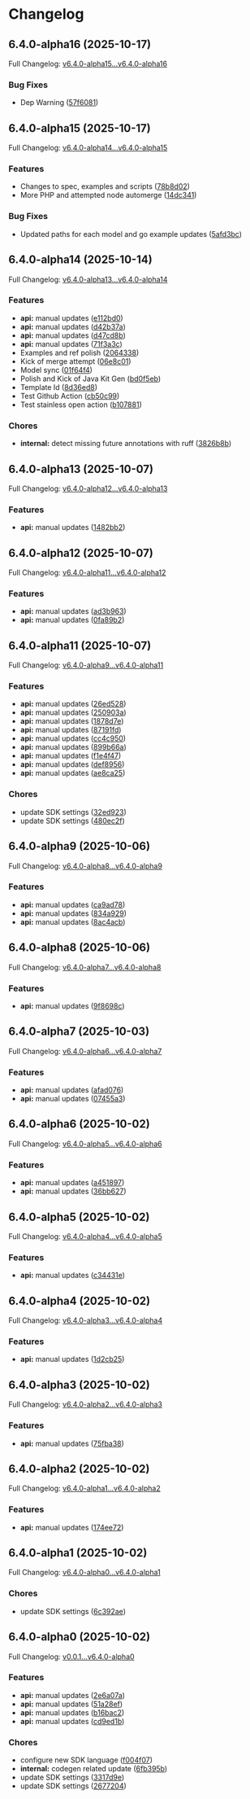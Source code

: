 # Changelog

## 6.4.0-alpha16 (2025-10-17)

Full Changelog: [v6.4.0-alpha15...v6.4.0-alpha16](https://github.com/trycourier/courier-python/compare/v6.4.0-alpha15...v6.4.0-alpha16)

### Bug Fixes

* Dep Warning ([57f6081](https://github.com/trycourier/courier-python/commit/57f6081d87114e8c7fb0b8765a20321e9bf2542c))

## 6.4.0-alpha15 (2025-10-17)

Full Changelog: [v6.4.0-alpha14...v6.4.0-alpha15](https://github.com/trycourier/courier-python/compare/v6.4.0-alpha14...v6.4.0-alpha15)

### Features

* Changes to spec, examples and scripts ([78b8d02](https://github.com/trycourier/courier-python/commit/78b8d023d5e683676e24a273015bc41e3f4ba409))
* More PHP and attempted node automerge ([14dc341](https://github.com/trycourier/courier-python/commit/14dc341fcc0abf5ebe420bb0b7cba33743d71cd2))


### Bug Fixes

* Updated paths for each model and go example updates ([5afd3bc](https://github.com/trycourier/courier-python/commit/5afd3bcbe1ebb4a53949101715726498f00e82eb))

## 6.4.0-alpha14 (2025-10-14)

Full Changelog: [v6.4.0-alpha13...v6.4.0-alpha14](https://github.com/trycourier/courier-python/compare/v6.4.0-alpha13...v6.4.0-alpha14)

### Features

* **api:** manual updates ([e112bd0](https://github.com/trycourier/courier-python/commit/e112bd07fe318d465a9001f674cefc659de76873))
* **api:** manual updates ([d42b37a](https://github.com/trycourier/courier-python/commit/d42b37ac6d7a7b5c8aa4cc5a3eea1b72cb09afa4))
* **api:** manual updates ([d47cd8b](https://github.com/trycourier/courier-python/commit/d47cd8b0f978bb63366d0a936e8acccd11765b10))
* **api:** manual updates ([71f3a3c](https://github.com/trycourier/courier-python/commit/71f3a3c26f652978c94cc38793ab5092ad67f66a))
* Examples and ref polish ([2064338](https://github.com/trycourier/courier-python/commit/2064338fb827f5e0ad9db7c0b5d4926a40ef8367))
* Kick of merge attempt ([06e8c01](https://github.com/trycourier/courier-python/commit/06e8c015bc29116e7a082d09861f6b6f36302a1b))
* Model sync ([01f64f4](https://github.com/trycourier/courier-python/commit/01f64f404515503bcf81349f9f8ccaa1c6233317))
* Polish and Kick of Java Kit Gen ([bd0f5eb](https://github.com/trycourier/courier-python/commit/bd0f5ebf450895f319e0d1ee2e5ec2c198248137))
* Template Id ([8d36ed8](https://github.com/trycourier/courier-python/commit/8d36ed831629ea1910533783f184c5798fba3aea))
* Test Github Action ([cb50c99](https://github.com/trycourier/courier-python/commit/cb50c99f72467b58071fe058c42acd4359152ea4))
* Test stainless open action ([b107881](https://github.com/trycourier/courier-python/commit/b107881432227ac071760c1f2918bf69ec4aec8d))


### Chores

* **internal:** detect missing future annotations with ruff ([3826b8b](https://github.com/trycourier/courier-python/commit/3826b8b4fbe88b0e2b536c176e9ae7da86446445))

## 6.4.0-alpha13 (2025-10-07)

Full Changelog: [v6.4.0-alpha12...v6.4.0-alpha13](https://github.com/trycourier/courier-python/compare/v6.4.0-alpha12...v6.4.0-alpha13)

### Features

* **api:** manual updates ([1482bb2](https://github.com/trycourier/courier-python/commit/1482bb27d45147a4b65e671b81faaff53f786225))

## 6.4.0-alpha12 (2025-10-07)

Full Changelog: [v6.4.0-alpha11...v6.4.0-alpha12](https://github.com/trycourier/courier-python/compare/v6.4.0-alpha11...v6.4.0-alpha12)

### Features

* **api:** manual updates ([ad3b963](https://github.com/trycourier/courier-python/commit/ad3b9633fa1ceba37addacfde355a595d61b4e10))
* **api:** manual updates ([0fa89b2](https://github.com/trycourier/courier-python/commit/0fa89b2c933ae9f5cb8ca2510ee37a4b6cc2db5f))

## 6.4.0-alpha11 (2025-10-07)

Full Changelog: [v6.4.0-alpha9...v6.4.0-alpha11](https://github.com/trycourier/courier-python/compare/v6.4.0-alpha9...v6.4.0-alpha11)

### Features

* **api:** manual updates ([26ed528](https://github.com/trycourier/courier-python/commit/26ed528ff384d590feeef3405b5e2cb15136c25b))
* **api:** manual updates ([250903a](https://github.com/trycourier/courier-python/commit/250903a54c817c31f369d7739bb16f4a1a693c24))
* **api:** manual updates ([1878d7e](https://github.com/trycourier/courier-python/commit/1878d7ebb8b8b6ab96c48cade6e8adc7f85ee73f))
* **api:** manual updates ([87191fd](https://github.com/trycourier/courier-python/commit/87191fd3b6b369946744a4d5459979c3c6b1fead))
* **api:** manual updates ([cc4c950](https://github.com/trycourier/courier-python/commit/cc4c9500b58b8d337a59f79cd7ca58ab1ee4e4fc))
* **api:** manual updates ([899b66a](https://github.com/trycourier/courier-python/commit/899b66a240ea0dee22607751d8b1f6375b656610))
* **api:** manual updates ([f1e4f47](https://github.com/trycourier/courier-python/commit/f1e4f47468781a5bd3b7e2f001570d7990c85f00))
* **api:** manual updates ([def8956](https://github.com/trycourier/courier-python/commit/def895610f763927486200d52191229730b676a4))
* **api:** manual updates ([ae8ca25](https://github.com/trycourier/courier-python/commit/ae8ca2565fbaed044943de63bd72ecb2db329815))


### Chores

* update SDK settings ([32ed923](https://github.com/trycourier/courier-python/commit/32ed923a5ad675ec4e1f70623dca1e7447dda737))
* update SDK settings ([480ec2f](https://github.com/trycourier/courier-python/commit/480ec2f6dde592809c21ce10e834686bf56bb4f9))

## 6.4.0-alpha9 (2025-10-06)

Full Changelog: [v6.4.0-alpha8...v6.4.0-alpha9](https://github.com/trycourier/courier-python/compare/v6.4.0-alpha8...v6.4.0-alpha9)

### Features

* **api:** manual updates ([ca9ad78](https://github.com/trycourier/courier-python/commit/ca9ad7836de13c74bb8079dbee85e24b952a3062))
* **api:** manual updates ([834a929](https://github.com/trycourier/courier-python/commit/834a929017d2cce9fc436c74ed2ee62dc35755b4))
* **api:** manual updates ([8ac4acb](https://github.com/trycourier/courier-python/commit/8ac4acb4c4b727f5909b362bed3feec644e4b619))

## 6.4.0-alpha8 (2025-10-06)

Full Changelog: [v6.4.0-alpha7...v6.4.0-alpha8](https://github.com/trycourier/courier-python/compare/v6.4.0-alpha7...v6.4.0-alpha8)

### Features

* **api:** manual updates ([9f8698c](https://github.com/trycourier/courier-python/commit/9f8698cc478334c02ee28e1b9149f9f255887f35))

## 6.4.0-alpha7 (2025-10-03)

Full Changelog: [v6.4.0-alpha6...v6.4.0-alpha7](https://github.com/trycourier/courier-python/compare/v6.4.0-alpha6...v6.4.0-alpha7)

### Features

* **api:** manual updates ([afad076](https://github.com/trycourier/courier-python/commit/afad076eed4506db36e9997072a6c74bc127a64e))
* **api:** manual updates ([07455a3](https://github.com/trycourier/courier-python/commit/07455a32228d749413929e164d47b504edd86354))

## 6.4.0-alpha6 (2025-10-02)

Full Changelog: [v6.4.0-alpha5...v6.4.0-alpha6](https://github.com/trycourier/courier-python/compare/v6.4.0-alpha5...v6.4.0-alpha6)

### Features

* **api:** manual updates ([a451897](https://github.com/trycourier/courier-python/commit/a45189735dca2ee6983378929a634b606b9020e2))
* **api:** manual updates ([36bb627](https://github.com/trycourier/courier-python/commit/36bb62743986c845fad2f3fecaa188d7de556385))

## 6.4.0-alpha5 (2025-10-02)

Full Changelog: [v6.4.0-alpha4...v6.4.0-alpha5](https://github.com/trycourier/courier-python/compare/v6.4.0-alpha4...v6.4.0-alpha5)

### Features

* **api:** manual updates ([c34431e](https://github.com/trycourier/courier-python/commit/c34431efa9d87ddf206192dec64b06889c900a45))

## 6.4.0-alpha4 (2025-10-02)

Full Changelog: [v6.4.0-alpha3...v6.4.0-alpha4](https://github.com/trycourier/courier-python/compare/v6.4.0-alpha3...v6.4.0-alpha4)

### Features

* **api:** manual updates ([1d2cb25](https://github.com/trycourier/courier-python/commit/1d2cb258a5765cdf7aa8ce86158b01947565530b))

## 6.4.0-alpha3 (2025-10-02)

Full Changelog: [v6.4.0-alpha2...v6.4.0-alpha3](https://github.com/trycourier/courier-python/compare/v6.4.0-alpha2...v6.4.0-alpha3)

### Features

* **api:** manual updates ([75fba38](https://github.com/trycourier/courier-python/commit/75fba382fb63386480b3b12b3d48ee329244e85d))

## 6.4.0-alpha2 (2025-10-02)

Full Changelog: [v6.4.0-alpha1...v6.4.0-alpha2](https://github.com/trycourier/courier-python/compare/v6.4.0-alpha1...v6.4.0-alpha2)

### Features

* **api:** manual updates ([174ee72](https://github.com/trycourier/courier-python/commit/174ee72b20f2dca6ec5f680f0ed6d7efabc1833a))

## 6.4.0-alpha1 (2025-10-02)

Full Changelog: [v6.4.0-alpha0...v6.4.0-alpha1](https://github.com/trycourier/courier-python/compare/v6.4.0-alpha0...v6.4.0-alpha1)

### Chores

* update SDK settings ([6c392ae](https://github.com/trycourier/courier-python/commit/6c392ae4d5e6a1d41eb3b175964978d79a783f58))

## 6.4.0-alpha0 (2025-10-02)

Full Changelog: [v0.0.1...v6.4.0-alpha0](https://github.com/trycourier/courier-python/compare/v0.0.1...v6.4.0-alpha0)

### Features

* **api:** manual updates ([2e6a07a](https://github.com/trycourier/courier-python/commit/2e6a07ab17a63673de30d2dd088a492e1ecf5073))
* **api:** manual updates ([51a28ef](https://github.com/trycourier/courier-python/commit/51a28efc4e1d20328556ae691fe4a768bbb277b4))
* **api:** manual updates ([b16bac2](https://github.com/trycourier/courier-python/commit/b16bac2553d106e3ddc040bdfe3beac79f8c0408))
* **api:** manual updates ([cd9ed1b](https://github.com/trycourier/courier-python/commit/cd9ed1b563215b6896734669bd041c091f0db29a))


### Chores

* configure new SDK language ([f004f07](https://github.com/trycourier/courier-python/commit/f004f07aabba46f78d7834c62b4ef1ce4ec11759))
* **internal:** codegen related update ([6fb395b](https://github.com/trycourier/courier-python/commit/6fb395bb3062bb749130c8f6345fbfcd693d2584))
* update SDK settings ([3317d9e](https://github.com/trycourier/courier-python/commit/3317d9ec8f294d05ddd89e3b2e7f5da9a8716127))
* update SDK settings ([2677204](https://github.com/trycourier/courier-python/commit/2677204576bea283de2c5f7e17cad008a0ca497b))
